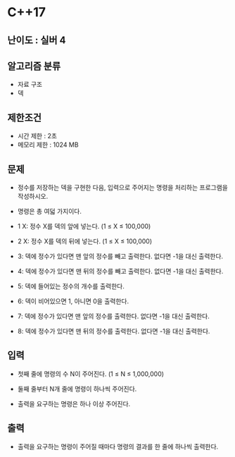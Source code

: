 # C++17

## 난이도 : 실버 4

## 알고리즘 분류
  - 자료 구조
  - 덱

## 제한조건
  - 시간 제한 : 2초
  - 메모리 제한 : 1024 MB

## 문제
  - 정수를 저장하는 덱을 구현한 다음, 입력으로 주어지는 명령을 처리하는 프로그램을 작성하시오.

  - 명령은 총 여덟 가지이다.

  - 1 X: 정수 X를 덱의 앞에 넣는다. (1 ≤ X ≤ 100,000)

  - 2 X: 정수 X를 덱의 뒤에 넣는다. (1 ≤ X ≤ 100,000)

  - 3: 덱에 정수가 있다면 맨 앞의 정수를 빼고 출력한다. 없다면 -1을 대신 출력한다.

  - 4: 덱에 정수가 있다면 맨 뒤의 정수를 빼고 출력한다. 없다면 -1을 대신 출력한다.

  - 5: 덱에 들어있는 정수의 개수를 출력한다.

  - 6: 덱이 비어있으면 1, 아니면 0을 출력한다.

  - 7: 덱에 정수가 있다면 맨 앞의 정수를 출력한다. 없다면 -1을 대신 출력한다.

  - 8: 덱에 정수가 있다면 맨 뒤의 정수를 출력한다. 없다면 -1을 대신 출력한다.

## 입력
  - 첫째 줄에 명령의 수 N이 주어진다. (1 ≤ N ≤ 1,000,000)

  - 둘째 줄부터 N개 줄에 명령이 하나씩 주어진다.

  - 출력을 요구하는 명령은 하나 이상 주어진다.

## 출력
  - 출력을 요구하는 명령이 주어질 때마다 명령의 결과를 한 줄에 하나씩 출력한다.
